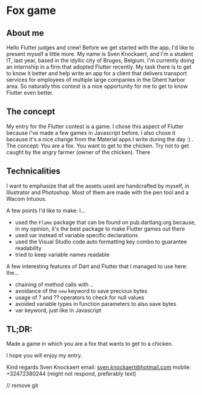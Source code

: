 # Fox game

## About me

Hello Flutter judges and crew!
Before we get started with the app, I'd like to present myself a little more.
My name is Sven Knockaert, and I'm a student IT, last year, based in the idyllic city of Bruges, Belgium.
I'm currently doing an internship in a firm that adopted Flutter recently. My task there is to get to know it better and help write an app for a client that delivers transport services for employees of multiple large companies in the Ghent harbor area. So naturally this contest is a nice opportunity for me to get to know Flutter even better.

## The concept

My entry for the Flutter contest is a game. I chose this aspect of Flutter because I've made a few games in Javascript before. I also chose it because it's a nice change from the Material apps I write during the day :) .
The concept: You are a fox. You want to get to the chicken. Try not to get caught by the angry farmer (owner of the chicken). There 

## Technicalities

I want to emphasize that all the assets used are handcrafted by myself, in Illustrator and Photoshop. Most of them are made with the pen tool and a Wacom Intuous.

A few points I'd like to make: I...
* used the `Flame` package that can be found on pub.dartlang.org because, in my opinion, it's the best package to make Flutter games out there
* used var instead of variable specific declarations
* used the Visual Studio code auto formatting key combo to guarantee readability
* tried to keep variable names readable

A few interesting features of Dart and Flutter that I managed to use here: the...
* chaining of method calls with ..
* avoidance of the `new` keyword to save precious bytes
* usage of ? and ?? operators to check for null values
* avoided variable types in function parameters to also save bytes
* var keyword, just like in Javascript



## TL;DR:
Made a game in which you are a fox that wants to get to a chicken.

I hope you will enjoy my entry.

Kind regards
Sven Knockaert
email: sven.knockaert@hotmail.com
mobile: +32472380244 (might not respond, preferably text)

// remove git